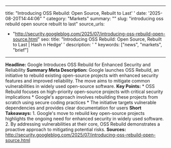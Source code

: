 ﻿---

title: "Introducing OSS Rebuild: Open Source, Rebuilt to Last''
date: '2025-08-20T14:44:06""
category: "Markets"
summary: ""
slug: "introducing oss rebuild open source rebuilt to last"
source_urls:
  - "http://security.googleblog.com/2025/07/introducing-oss-rebuild-open-source.html"
seo:
  title: "Introducing OSS Rebuild: Open Source, Rebuilt to Last | Hash n Hedge''
  description: '"
  keywords: ["news", "markets", "brief"]

---
**Headline:** Google Introduces OSS Rebuild for Enhanced Security and Reliability  **Summary Meta Description:** Google launches OSS Rebuild, an initiative to rebuild existing open-source projects with enhanced security features and improved reliability. The move aims to mitigate common vulnerabilities in widely used open-source software.  **Key Points:**  * OSS Rebuild focuses on high-priority open-source projects with critical security implications * Google's approach involves rebuilding these projects from scratch using secure coding practices * The initiative targets vulnerable dependencies and provides clear documentation for users  **Short Takeaways:**  1. Google's move to rebuild key open-source projects highlights the ongoing need for enhanced security in widely used software. 2. By addressing vulnerabilities at their core, OSS Rebuild demonstrates a proactive approach to mitigating potential risks.  **Sources:** http://security.googleblog.com/2025/07/introducing-oss-rebuild-open-source.html 
